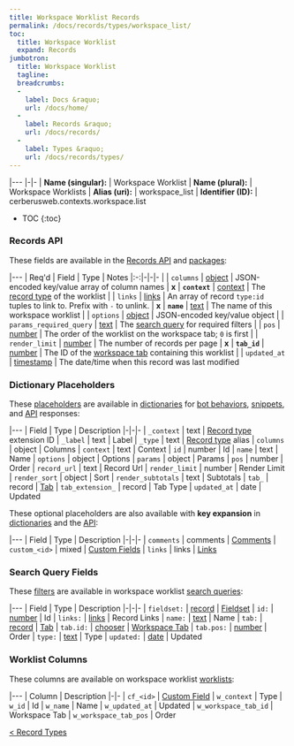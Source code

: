 ```yaml
---
title: Workspace Worklist Records
permalink: /docs/records/types/workspace_list/
toc:
  title: Workspace Worklist
  expand: Records
jumbotron:
  title: Workspace Worklist
  tagline: 
  breadcrumbs:
  -
    label: Docs &raquo;
    url: /docs/home/
  -
    label: Records &raquo;
    url: /docs/records/
  -
    label: Types &raquo;
    url: /docs/records/types/
---
```


|---
|-|-
| **Name (singular):** | Workspace Worklist
| **Name (plural):** | Workspace Worklists
| **Alias (uri):** | workspace_list
| **Identifier (ID):** | cerberusweb.contexts.workspace.list

* TOC
{:toc}

### Records API

These fields are available in the [Records API](/docs/api/endpoints/records/) and [packages](/docs/packages/):

|---
| Req'd | Field | Type | Notes
|:-:|-|-|-
|   | `columns` | [object](/docs/records/fields/types/object/) | JSON-encoded key/value array of column names 
| **x** | **`context`** | [context](/docs/records/fields/types/context/) | The [record type](/docs/records/types/) of the worklist 
|   | `links` | [links](/docs/records/fields/types/links/) | An array of record `type:id` tuples to link to. Prefix with `-` to unlink. 
| **x** | **`name`** | [text](/docs/records/fields/types/text/) | The name of this workspace worklist 
|   | `options` | [object](/docs/records/fields/types/object/) | JSON-encoded key/value object 
|   | `params_required_query` | [text](/docs/records/fields/types/text/) | The [search query](/docs/search/) for required filters 
|   | `pos` | [number](/docs/records/fields/types/number/) | The order of the worklist on the workspace tab; `0` is first 
|   | `render_limit` | [number](/docs/records/fields/types/number/) | The number of records per page 
| **x** | **`tab_id`** | [number](/docs/records/fields/types/number/) | The ID of the [workspace tab](/docs/records/types/workspace_tab/) containing this worklist 
|   | `updated_at` | [timestamp](/docs/records/fields/types/timestamp/) | The date/time when this record was last modified 

### Dictionary Placeholders

These [placeholders](/docs/bots/scripting/placeholders/) are available in [dictionaries](/docs/bots/behaviors/dictionaries/) for [bot behaviors](/docs/bots/behaviors/), [snippets](/docs/snippets/), and [API](/docs/api/) responses:

|---
| Field | Type | Description
|-|-|-
| `_context` | text | [Record type](/docs/records/types/) extension ID
| `_label` | text | Label
| `_type` | text | [Record type](/docs/records/types/) alias
| `columns` | object | Columns
| `context` | text | Context
| `id` | number | Id
| `name` | text | Name
| `options` | object | Options
| `params` | object | Params
| `pos` | number | Order
| `record_url` | text | Record Url
| `render_limit` | number | Render Limit
| `render_sort` | object | Sort
| `render_subtotals` | text | Subtotals
| `tab_` | record | [Tab](/docs/records/types/workspace_tab/)
| `tab_extension_` | record | Tab Type
| `updated_at` | date | Updated

These optional placeholders are also available with **key expansion** in [dictionaries](/docs/bots/behaviors/dictionaries/key-expansion/) and the [API](/docs/api/responses/#expanding-keys-in-api-requests):

|---
| Field | Type | Description
|-|-|-
| `comments` | comments | [Comments](/docs/bots/behaviors/dictionaries/key-expansion/#comments)
| `custom_<id>` | mixed | [Custom Fields](/docs/bots/behaviors/dictionaries/key-expansion/#custom-fields)
| `links` | links | [Links](/docs/bots/behaviors/dictionaries/key-expansion/#links)
	
### Search Query Fields

These [filters](/docs/search/#filters) are available in workspace worklist [search queries](/docs/search/):

|---
| Field | Type | Description
|-|-|-
| `fieldset:` | [record](/docs/search/#deep-search) | [Fieldset](/docs/records/types/custom_fieldset/)
| `id:` | [number](/docs/search/#numbers) | Id
| `links:` | [links](/docs/search/#links) | Record Links
| `name:` | [text](/docs/search/#text) | Name
| `tab:` | [record](/docs/search/#deep-search) | [Tab](/docs/records/types/workspace_tab/)
| `tab.id:` | [chooser](/docs/search/#choosers) | [Workspace Tab](/docs/records/types/workspace_tab/)
| `tab.pos:` | [number](/docs/search/#numbers) | Order
| `type:` | [text](/docs/search/#text) | Type
| `updated:` | [date](/docs/search/#dates) | Updated
	
### Worklist Columns

These columns are available on workspace worklist [worklists](/docs/worklists/):

|---
| Column | Description
|-|-
| `cf_<id>` | [Custom Field](/docs/records/types/custom_field/)
| `w_context` | Type
| `w_id` | Id
| `w_name` | Name
| `w_updated_at` | Updated
| `w_workspace_tab_id` | Workspace Tab
| `w_workspace_tab_pos` | Order

<div class="section-nav">
	<div class="left">
		<a href="/docs/records/types/" class="prev">&lt; Record Types</a>
	</div>
	<div class="right align-right">
	</div>
</div>
<div class="clear"></div>